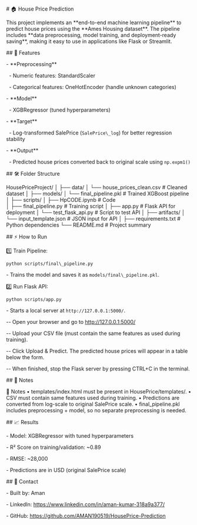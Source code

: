 \# 🏠 House Price Prediction



This project implements an \*\*end-to-end machine learning pipeline\*\* to predict house prices using the \*\*Ames Housing dataset\*\*. The pipeline includes \*\*data preprocessing, model training, and deployment-ready saving\*\*, making it easy to use in applications like Flask or Streamlit.



\## 📌 Features



\- \*\*Preprocessing\*\*

&nbsp; - Numeric features: StandardScaler

&nbsp; - Categorical features: OneHotEncoder (handle unknown categories)

\- \*\*Model\*\*

&nbsp; - XGBRegressor (tuned hyperparameters)

\- \*\*Target\*\*

&nbsp; - Log-transformed SalePrice (`SalePrice\_log`) for better regression stability

\- \*\*Output\*\*

&nbsp; - Predicted house prices converted back to original scale using `np.expm1()`



\## 🛠️ Folder Structure



HousePriceProject/
│
├── data/
│   └── house_prices_clean.csv           # Cleaned dataset
│
├── models/
│   └── final_pipeline.pkl               # Trained XGBoost pipeline
│
├── scripts/
│   ├── HpCODE.ipynb                     # Code    
│   ├── final_pipeline.py                # Training script
│   ├── app.py                           # Flask API for deployment
│   └── test_flask_api.py                # Script to test API
│
├── artifacts/
│   └── input_template.json              # JSON input for API
│
├── requirements.txt                     # Python dependencies
└── README.md                            # Project summary


\## ⚡ How to Run



1️⃣ Train Pipeline:  

`python scripts/final\_pipeline.py`  

\- Trains the model and saves it as `models/final\_pipeline.pkl`.



2️⃣ Run Flask API:  

`python scripts/app.py`  

\- Starts a local server at `http://127.0.0.1:5000/`.



-- Open your browser and go to http://127.0.0.1:5000/

-- Upload your CSV file (must contain the same features as used during training).

-- Click Upload & Predict. The predicted house prices will appear in a table below the form.

-- When finished, stop the Flask server by pressing CTRL+C in the terminal.


\## 📝 Notes

📝 Notes
	•	templates/index.html must be present in HousePrice/templates/.
	•	CSV must contain same features used during training.
	•	Predictions are converted from log-scale to original SalePrice scale.
	•	final_pipeline.pkl includes preprocessing + model, so no separate preprocessing is needed.



\## 📈 Results



\- Model: XGBRegressor with tuned hyperparameters

\- R² Score on training/validation: ~0.89

\- RMSE: ~28,000

\- Predictions are in USD (original SalePrice scale)



\## 📌 Contact 



\- Built by: Aman  

\- LinkedIn: https://www.linkedin.com/in/aman-kumar-318a9a377/ 

\- GitHub: https://github.com/AMAN190519/HousePrice-Prediction

